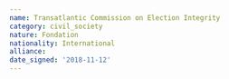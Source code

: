 ```yaml
---
name: Transatlantic Commission on Election Integrity
category: civil_society
nature: Fondation 
nationality: International
alliance: 
date_signed: '2018-11-12'
---
```

    